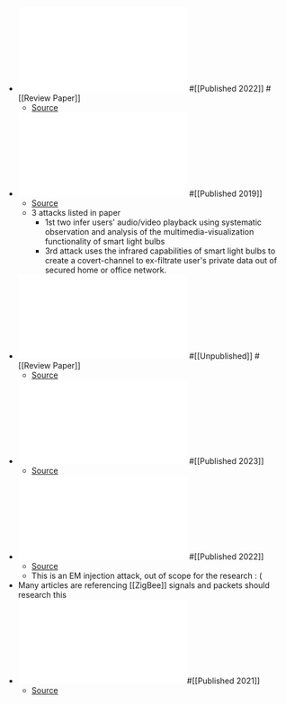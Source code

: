 - ![Smart Home Privacy Protection Methods against A passive Wireless Snooping Side-Cannel Attack](../assets/sensors-22-08564-v3_1732641062625_0.pdf) #[[Published 2022]] #[[Review Paper]]
	- [Source](https://www.mdpi.com/1424-8220/22/21/8564)
- ![Light Ears: Information Leakage via Smart Lights](../assets/3351256_1732641926328_0.pdf) #[[Published 2019]]
	- [Source](https://dl.acm.org/doi/abs/10.1145/3351256)
	- 3 attacks listed in paper
		- 1st two infer users' audio/video playback using systematic observation and analysis of the multimedia-visualization functionality of smart light bulbs
		- 3rd attack uses the infrared capabilities of smart light bulbs to create a covert-channel to ex-filtrate user's private data out of secured home or office network.
- ![Security Concerns in IoT Light Bulbs: Investigating Covert Channels](../assets/2408.14613v1_1732656803976_0.pdf) #[[Unpublished]] #[[Review Paper]]
	- [Source](https://arxiv.org/abs/2408.14613)
- ![Wireless Traffic Analysis Based SCA and CM in Smart Home](../assets/3603165.3607446_1732657076087_0.pdf) #[[Published 2023]]
	- [Source](https://dl.acm.org/doi/abs/10.1145/3603165.3607446)
- ![Signal Emulation Attack and Defense for Smart Home IoT](../assets/Signal_Emulation_Attack_and_Defense_for_Smart_Home_IoT_1732676954203_0.pdf) #[[Published 2022]]
	- [Source](https://ieeexplore.ieee.org/abstract/document/9763029)
	- This is an EM injection attack, out of scope for the research : (
- Many articles are referencing [[ZigBee]] signals and packets should research this
- ![WazaBee attacking Zigbee networks by diverting Bluetooth Low Energy chips](../assets/WazaBee_attacking_Zigbee_networks_by_diverting_Bluetooth_Low_Energy_chips_1732678115910_0.pdf)#[[Published 2021]]
	- [Source](https://ieeexplore.ieee.org/abstract/document/9505165)